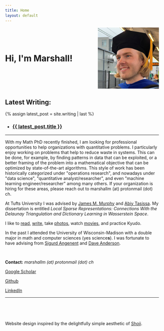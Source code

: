 ```yaml
---
title: Home
layout: default
---
```


<div style="display: flex; align-items: center; justify-content: space-between; margin-bottom: 20px;">
  <h1 style="margin: 0; font-size: 2em; flex-grow: 1;">Hi, I'm Marshall!</h1>
  <div class="framed-image">
    <img src="assets/dr_piel.jpeg" alt="Me as a fresh PhD" style="width: 200px; height: auto;">
  </div>
</div>

## Latest Writing:
{% assign latest_post = site.writing | last %}
<div class="blog">
<ul class="spaced-list">
    <li>
      <h3><a href="{{ latest_post.url }}">{{ latest_post.title }}</a></h3>
    </li>
</ul>
</div>
 

---


With my Math PhD recently finished, I am looking for professional opportunities to help organizations with quantitative problems. I particularly enjoy working on problems that help to reduce waste in systems. This can be done, for example, by finding patterns in data that can be exploited, or a better framing of the problem into a mathematical objective that can be optimized by state-of-the-art algorithms. This style of work has been historically categorized under "operations research", and nowadays under "data science", "quantitative analyst/researcher", and even "machine learning engineer/researcher" among many others. If your organization is hiring for these areas, please reach out to marshallm (at) protonmail (dot) ch.

At Tufts University I was advised by [James M. Murphy](https://jmurphy.math.tufts.edu/) and [Abiy Tasissa](https://abiy-tasissa.github.io/index.html). My dissertation is entitled *Local Sparse Representations: Connections With the Delaunay Triangulation and Dictionary Learning in Wasserstein Space*. 

I like to [read](bookshelf), [write](writing), take [photos](photography), watch [movies](https://letterboxd.com/mashygpig/), and practice Kyudo. 

In the past I attended the University of Wisconsin-Madison with a double major in math and computer sciences (yes science**s**). I was fortunate to have advising from [Sigurd Angenent](https://people.math.wisc.edu/~angenent/) and [Dave Anderson](https://people.math.wisc.edu/~dfanderson/). 

&nbsp;
&nbsp;

**Contact:** *marshallm (at) protonmail (dot) ch*

[Google Scholar](https://scholar.google.com/citations?user=yH_Kz7IAAAAJ&hl=en)

[Github](https://github.com/MarshMue)

[LinkedIn](https://www.linkedin.com/in/marshallmueller)

---


&nbsp;
&nbsp;

&nbsp;
&nbsp;


Website design inspired by the delightfully simple aesthetic of [Shoji](https://en.wikipedia.org/wiki/Shoji).
